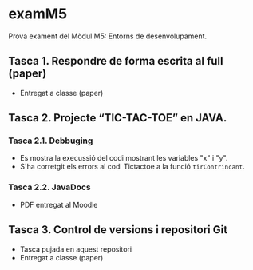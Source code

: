 # examM5
Prova exament del Mòdul M5: Entorns de desenvolupament.

## Tasca 1. Respondre de forma escrita al full (paper)
- Entregat a classe (paper)

## Tasca 2. Projecte “TIC-TAC-TOE” en JAVA.
### Tasca 2.1. Debbuging
- Es mostra la execussió del codi mostrant les variables "x" i "y".
- S'ha corretgit els errors al codi Tictactoe a la funció `tirContrincant`.
 
### Tasca 2.2. JavaDocs
- PDF entregat al Moodle

## Tasca 3. Control de versions i repositori Git
- Tasca pujada en aquest repositori
- Entregat a classe (paper)
